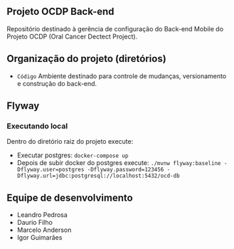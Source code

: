 ## Projeto OCDP Back-end 

Repositório destinado à gerência de configuração do Back-end Mobile do Projeto OCDP (Oral Cancer Dectect Project).


## Organização do projeto (diretórios)

- `Código` Ambiente destinado para controle de mudanças, versionamento e construção do back-end.

## Flyway 
### Executando local
Dentro do diretório raiz do projeto execute: 
- Executar postgres: `docker-compose up`
- Depois de subir docker do postgres execute: `./mvnw flyway:baseline -Dflyway.user=postgres -Dflyway.password=123456 -Dflyway.url=jdbc:postgresql://localhost:5432/ocd-db`

## Equipe de desenvolvimento
- Leandro Pedrosa
- Daurio Filho
- Marcelo Anderson
- Igor Guimarães